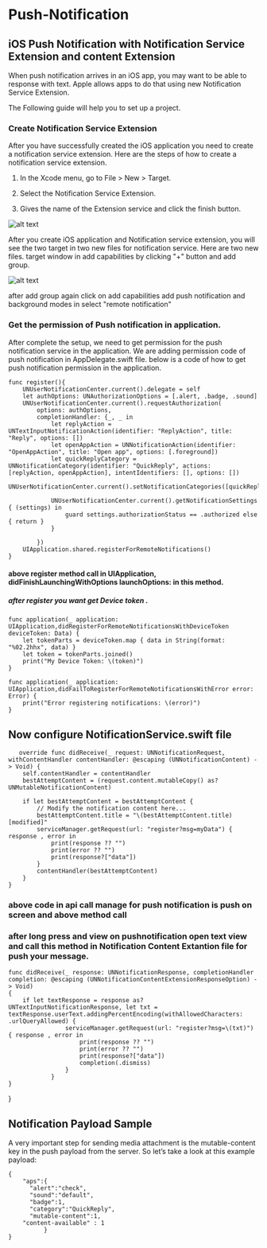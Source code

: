# Push-Notification
## iOS Push Notification with Notification Service Extension and content Extension

When push notification arrives in an iOS app,  you may want to be able to response with text.
Apple allows apps to do that using new Notification Service Extension.

The Following guide will help you to set up a project.

### Create Notification Service Extension
After you have successfully created the iOS application you need to create a notification service extension. Here are the steps of how to create a notification service extension.

1. In the Xcode menu, go to File > New > Target.

2. Select the Notification Service Extension.

3. Gives the name of the Extension service and click the finish button.

![alt text](https://raw.githubusercontent.com/NidhiLathiya/Push-Notification/main/1-siknqf.png)

After you create iOS application and Notification service extension, you will see the two target in two new files for notification service. Here are two new files.
target window in add capabilities by clicking "+" button and add group.

![alt text](https://raw.githubusercontent.com/NidhiLathiya/Push-Notification/main/Screenshot%202022-02-10%20at%202.55.43%20PM.png)

after add group again click on add capabilities add push notification and background modes in select "remote notification"

### Get the permission of Push notification in application.

After complete the setup, we need to get permission for the push notification service in the application. We are adding permission code of push notification in AppDelegate.swift file. below is a code of how to get push notification permission in the application.

    func register(){
        UNUserNotificationCenter.current().delegate = self
        let authOptions: UNAuthorizationOptions = [.alert, .badge, .sound]
        UNUserNotificationCenter.current().requestAuthorization(
            options: authOptions,
            completionHandler: {_, _ in
                let replyAction = UNTextInputNotificationAction(identifier: "ReplyAction", title: "Reply", options: [])
                let openAppAction = UNNotificationAction(identifier: "OpenAppAction", title: "Open app", options: [.foreground])
                let quickReplyCategory = UNNotificationCategory(identifier: "QuickReply", actions: [replyAction, openAppAction], intentIdentifiers: [], options: [])
                UNUserNotificationCenter.current().setNotificationCategories([quickReplyCategory])
                
                UNUserNotificationCenter.current().getNotificationSettings { (settings) in
                    guard settings.authorizationStatus == .authorized else { return }
                }

            })
        UIApplication.shared.registerForRemoteNotifications()
    }
    
    
   
   #### above register method call in  UIApplication, didFinishLaunchingWithOptions launchOptions: in this method.
    
   ##### after register you want get Device token .

    func application(_ application: UIApplication,didRegisterForRemoteNotificationsWithDeviceToken deviceToken: Data) {
        let tokenParts = deviceToken.map { data in String(format: "%02.2hhx", data) }
        let token = tokenParts.joined()
        print("My Device Token: \(token)")
    }
    
    func application(_ application: UIApplication,didFailToRegisterForRemoteNotificationsWithError error: Error) {
        print("Error registering notifications: \(error)")
    }
    
    
    
   ## Now configure NotificationService.swift file
   
       override func didReceive(_ request: UNNotificationRequest, withContentHandler contentHandler: @escaping (UNNotificationContent) -> Void) {
        self.contentHandler = contentHandler
        bestAttemptContent = (request.content.mutableCopy() as? UNMutableNotificationContent)
        
        if let bestAttemptContent = bestAttemptContent {
            // Modify the notification content here...
            bestAttemptContent.title = "\(bestAttemptContent.title) [modified]"
            serviceManager.getRequest(url: "register?msg=myData") { response , error in
                print(response ?? "")
                print(error ?? "")
                print(response?["data"])
            }
            contentHandler(bestAttemptContent)
        }
    }
    
    
  ### above code in api call manage for push notification is push on screen and above method call
    
  ### after long press and view on pushnotification open text view and call this method in Notification Content Extantion file for push your message.
  
    func didReceive(_ response: UNNotificationResponse, completionHandler completion: @escaping (UNNotificationContentExtensionResponseOption) -> Void)
    {
        if let textResponse = response as? UNTextInputNotificationResponse, let txt = textResponse.userText.addingPercentEncoding(withAllowedCharacters: .urlQueryAllowed) {
                    serviceManager.getRequest(url: "register?msg=\(txt)") { response , error in
                        print(response ?? "")
                        print(error ?? "")
                        print(response?["data"])
                        completion(.dismiss)
                    }
                }
    }
}


## Notification Payload Sample
        
  A very important step for sending media attachment is the mutable-content key in the push payload from the server. So let’s take a look at this example payload:


    {
	    "aps":{
		  "alert":"check",
		  "sound":"default",
		  "badge":1,
		  "category":"QuickReply",
		  "mutable-content":1,
        "content-available" : 1
	          }
    }


    
    
